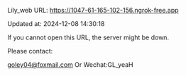 Lily_web URL: https://1047-61-165-102-156.ngrok-free.app

Updated at: 2024-12-08 14:30:18

If you cannot open this URL, the server might be down.

Please contact: 

goley04@foxmail.com Or Wechat:GL_yeaH